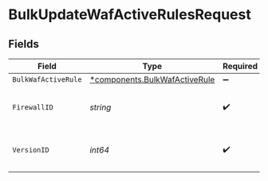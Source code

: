 # BulkUpdateWafActiveRulesRequest


## Fields

| Field                                                                     | Type                                                                      | Required                                                                  | Description                                                               | Example                                                                   |
| ------------------------------------------------------------------------- | ------------------------------------------------------------------------- | ------------------------------------------------------------------------- | ------------------------------------------------------------------------- | ------------------------------------------------------------------------- |
| `BulkWafActiveRule`                                                       | [*components.BulkWafActiveRule](../../models/shared/bulkwafactiverule.md) | :heavy_minus_sign:                                                        | N/A                                                                       |                                                                           |
| `FirewallID`                                                              | *string*                                                                  | :heavy_check_mark:                                                        | Alphanumeric string identifying a WAF Firewall.                           | fW7g2uUGZzb2W9Euo4Mo0r                                                    |
| `VersionID`                                                               | *int64*                                                                   | :heavy_check_mark:                                                        | Integer identifying a service version.                                    | 1                                                                         |